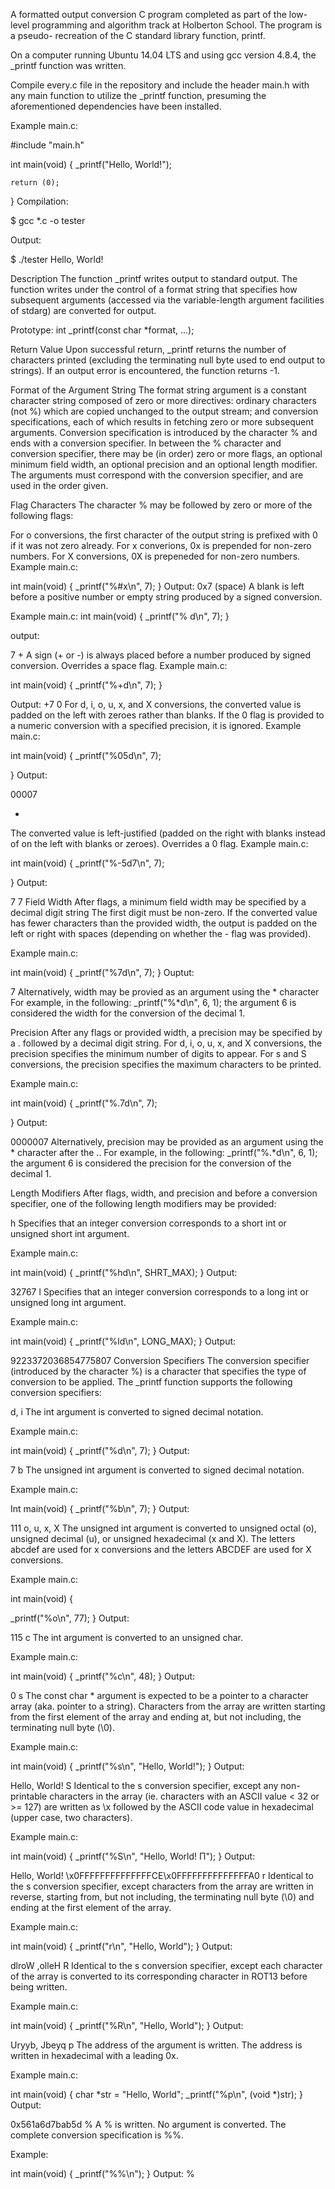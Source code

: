 A formatted output conversion C program completed as part of the low-level programming and algorithm track at Holberton School. The program is a pseudo- recreation of the C standard library function, printf.

On a computer running Ubuntu 14.04 LTS and using gcc version 4.8.4, the _printf function was written.

Compile every.c file in the repository and include the header main.h with any main function to utilize the _printf function, presuming the aforementioned dependencies have been installed.

Example main.c:

#include "main.h"

int main(void)
{
   _printf("Hello, World!");

    return (0);
}
Compilation:

$ gcc *.c -o tester

Output:

$ ./tester
Hello, World!

Description 
The function _printf writes output to standard output. The function writes under the control of a format string that specifies how subsequent arguments (accessed via the variable-length argument facilities of stdarg) are converted for output.

Prototype: int _printf(const char *format, ...);

Return Value
Upon successful return, _printf returns the number of characters printed (excluding the terminating null byte used to end output to strings). If an output error is encountered, the function returns -1.

Format of the Argument String
The format string argument is a constant character string composed of zero or more directives: ordinary characters (not %) which are copied unchanged to the output stream; and conversion specifications, each of which results in fetching zero or more subsequent arguments. Conversion specification is introduced by the character % and ends with a conversion specifier. In between the % character and conversion specifier, there may be (in order) zero or more flags, an optional minimum field width, an optional precision and an optional length modifier. The arguments must correspond with the conversion specifier, and are used in the order given.

Flag Characters
The character % may be followed by zero or more of the following flags:

For o conversions, the first character of the output string is prefixed with 0 if it was not zero already.
For x converions, 0x is prepended for non-zero numbers.
For X conversions, 0X is prepeneded for non-zero numbers.
Example main.c:

int main(void)
{
    _printf("%#x\n", 7);
}
Output:
0x7
(space)
A blank is left before a positive number or empty string produced by a signed conversion.

Example main.c:
int main(void)
{
    _printf("% d\n", 7);
}

output:

7 + A sign (+ or -) is always placed before a number produced by signed conversion. Overrides a space flag. Example main.c:

int main(void)
{
    _printf("%+d\n", 7);
}

Output: +7 0
For d, i, o, u, x, and X conversions, the converted value is padded on the left with zeroes rather than blanks.
If the 0 flag is provided to a numeric conversion with a specified precision, it is ignored.
Example main.c:

int main(void)
{
    _printf("%05d\n", 7);

}
Output:

00007

-
The converted value is left-justified (padded on the right with blanks instead of on the left with blanks or zeroes). Overrides a 0 flag. Example main.c:

int main(void)
{
    _printf("%-5d7\n", 7);

}
Output:

7 7 Field Width
After flags, a minimum field width may be specified by a decimal digit string The first digit must be non-zero. If the converted value has fewer characters than the provided width, the output is padded on the left or right with spaces (depending on whether the - flag was provided).

Example main.c:

int main(void)
{
    _printf("%7d\n", 7);
}
Ouptut:

7
Alternatively, width may be provied as an argument using the * character For example, in the following: _printf("%*d\n", 6, 1); the argument 6 is considered the width for the conversion of the decimal 1.

Precision
After any flags or provided width, a precision may be specified by a . followed by a decimal digit string. For d, i, o, u, x, and X conversions, the precision specifies the minimum number of digits to appear. For s and S conversions, the precision specifies the maximum characters to be printed.

Example main.c:

int main(void)
{
    _printf("%.7d\n", 7);

}
Output:

0000007 Alternatively, precision may be provided as an argument using the * character after the .. For example, in the following: _printf("%.*d\n", 6, 1); the argument 6 is considered the precision for the conversion of the decimal 1.

Length Modifiers
After flags, width, and precision and before a conversion specifier, one of the following length modifiers may be provided:

h Specifies that an integer conversion corresponds to a short int or unsigned short int argument.

Example main.c:

int main(void)
{
    _printf("%hd\n", SHRT_MAX);
}
Output:

32767 l Specifies that an integer conversion corresponds to a long int or unsigned long int argument.

Example main.c:

int main(void)
{
    _printf("%ld\n", LONG_MAX);
}
Output:

9223372036854775807
Conversion Specifiers
The conversion specifier (introduced by the character %) is a character that specifies the type of conversion to be applied. The _printf function supports the following conversion specifiers:

d, i
The int argument is converted to signed decimal notation.

Example main.c:

int main(void)
{
    _printf("%d\n", 7);
}
Output:

7 b The unsigned int argument is converted to signed decimal notation.

Example main.c:

Int main(void)
{
    _printf("%b\n", 7);
}
Output:

111 o, u, x, X The unsigned int argument is converted to unsigned octal (o), unsigned decimal (u), or unsigned hexadecimal (x and X). The letters abcdef are used for x conversions and the letters ABCDEF are used for X conversions.

Example main.c:

int main(void)
{

   _printf("%o\n", 77);
}
Output:

115 c The int argument is converted to an unsigned char.

Example main.c:

int main(void)
{
    _printf("%c\n", 48);
}
Output:

0 s The const char * argument is expected to be a pointer to a character array (aka. pointer to a string). Characters from the array are written starting from the first element of the array and ending at, but not including, the terminating null byte (\0).

Example main.c:

int main(void)
{
    _printf("%s\n", "Hello, World!");
}
Output:

Hello, World! S Identical to the s conversion specifier, except any non-printable characters in the array (ie. characters with an ASCII value < 32 or >= 127) are written as \x followed by the ASCII code value in hexadecimal (upper case, two characters).

Example main.c:

int main(void)
{
    _printf("%S\n", "Hello, World! Π");
}
Output:

Hello, World! \x0FFFFFFFFFFFFFFCE\x0FFFFFFFFFFFFFFA0 r Identical to the s conversion specifier, except characters from the array are written in reverse, starting from, but not including, the terminating null byte (\0) and ending at the first element of the array.

Example main.c:

int main(void)
{
    _printf("r\n", "Hello, World");
}
Output:

dlroW ,olleH R Identical to the s conversion specifier, except each character of the array is converted to its corresponding character in ROT13 before being written.


Example main.c:

int main(void)
{
    _printf("%R\n", "Hello, World");
}
Output:

Uryyb, Jbeyq p The address of the argument is written. The address is written in hexadecimal with a leading 0x.

Example main.c:

int main(void)
{
    char *str = "Hello, World";
    _printf("%p\n", (void *)str);
}
Output:

0x561a6d7bab5d % A % is written. No argument is converted. The complete conversion specification is %%.

Example:

int main(void)
{
    _printf("%%\n");
}
Output: 
%
